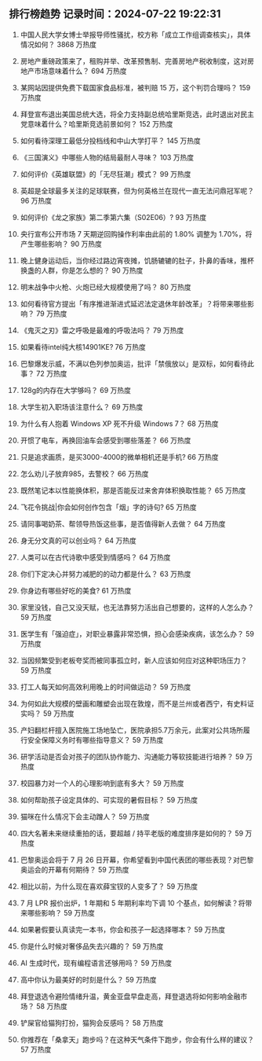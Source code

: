 
## 排行榜趋势 记录时间：2024-07-22 19:22:31
  
  1. 中国人民大学女博士举报导师性骚扰，校方称「成立工作组调查核实」，具体情况如何？ 3868 万热度
    
  2. 房地产重磅政策来了，租购并举、改革预售制、完善房地产税收制度，这对房地产市场意味着什么？ 694 万热度
    
  3. 某网站因提供免费下载国家食品标准，被判赔 15 万，这个判罚合理吗？ 159 万热度
    
  4. 拜登宣布退出美国总统大选，将全力支持副总统哈里斯竞选，此时退出对民主党意味着什么？哈里斯竞选前景如何？ 152 万热度
    
  5. 如何看待深理工最低分投档线和中山大学打平？ 145 万热度
    
  6. 《三国演义》中哪些人物的结局最耐人寻味？ 103 万热度
    
  7. 如何评价《英雄联盟》的「无尽狂潮」模式？ 99 万热度
    
  8. 英超是全球最多关注的足球联赛，但为何英格兰在现代一直无法问鼎冠军呢？ 96 万热度
    
  9. 如何评价《龙之家族》第二季第六集（S02E06）? 93 万热度
    
  10. 央行宣布公开市场 7 天期逆回购操作利率由此前的 1.80% 调整为 1.70%，将产生哪些影响？ 90 万热度
    
  11. 晚上健身运动后，当你经过路边宵夜摊，饥肠辘辘的肚子，扑鼻的香味，推杯换盏的人群，你是怎么想的？ 90 万热度
    
  12. 明末战争中火枪、火炮已经大规模使用了吗？ 80 万热度
    
  13. 如何看待官方提出「有序推进渐进式延迟法定退休年龄改革」？将带来哪些影响？ 79 万热度
    
  14. 《鬼灭之刃》雷之呼吸是最难的呼吸法吗？ 79 万热度
    
  15. 如果看待intel纯大核14901KE? 76 万热度
    
  16. 巴黎爆发示威，不满以色列参加奥运，批评「禁俄放以」是双标，如何看待此事？ 72 万热度
    
  17. 128g的内存在大学够吗？ 69 万热度
    
  18. 大学生初入职场该注意什么？ 69 万热度
    
  19. 为什么有人抱着 Windows XP 死不升级 Windows 7？ 68 万热度
    
  20. 开惯了电车，再换回油车会感受到哪些落差？ 66 万热度
    
  21. 只是追求画质，是买3000-4000的微单相机还是手机? 66 万热度
    
  22. 怎么劝儿子放弃985，去警校？ 66 万热度
    
  23. 既然笔记本以性能换体积，那是否能反过来舍弃体积换取性能？ 65 万热度
    
  24. 飞花令挑战|你会如何创作包含「烟」字的诗句? 65 万热度
    
  25. 请同事喝奶茶、帮领导热饭这些事，是否值得新人去做？ 64 万热度
    
  26. 身无分文真的可以创业吗？ 64 万热度
    
  27. 人类可以在古代诗歌中感受到情感吗？ 64 万热度
    
  28. 你们下定决心并努力减肥的的动力都是什么？ 63 万热度
    
  29. 你身边有哪些好吃的美食? 61 万热度
    
  30. 家里没钱，自己又没天赋，也无法靠努力活出自己想要的，这样的人怎么办？ 59 万热度
    
  31. 医学生有「强迫症」，对职业暴露非常恐惧，担心会感染疾病，该怎么办？ 59 万热度
    
  32. 当因频繁受到老板夸奖而被同事孤立时，新人应该如何应对这种职场压力？ 59 万热度
    
  33. 打工人每天如何高效利用晚上的时间做运动？ 59 万热度
    
  34. 为何如此大规模的壁画和雕塑会出现在敦煌，而不是兰州或者西宁，有史料证实吗？ 59 万热度
    
  35. 产妇翻栏杆擅入医院施工场地坠亡，医院承担5.7万余元，此案对公共场所履行安全保障义务时有哪些指导意义？ 59 万热度
    
  36. 研学活动是否会对孩子的团队协作能力、沟通能力等软技能进行培养？ 59 万热度
    
  37. 校园暴力对一个人的心理影响到底有多大？ 59 万热度
    
  38. 如何帮助孩子设定具体的、可实现的暑假目标？ 59 万热度
    
  39. 猫咪在什么情况下会主动蹭人？ 59 万热度
    
  40. 四大名著未来继续重拍的话，要超越 / 持平老版的难度排序是如何的？ 59 万热度
    
  41. 巴黎奥运会将于 7 月 26 日开幕，你希望看到中国代表团的哪些表现？对巴黎奥运会的开幕有何期待？ 59 万热度
    
  42. 相比以前，为什么现在喜欢薛宝钗的人变多了？ 59 万热度
    
  43. 7 月 LPR 报价出炉，1 年期和 5 年期利率均下调 10 个基点，如何解读？将带来哪些影响？ 59 万热度
    
  44. 如果暑假要认真读完一本书，你会和孩子一起选择哪本？ 59 万热度
    
  45. 你是什么时候对奢侈品失去兴趣的？ 59 万热度
    
  46. AI 生成时代，现有编程语言还够用吗？ 59 万热度
    
  47. 高中你认为最美好的时刻是什么？ 59 万热度
    
  48. 拜登退选令避险情绪升温，黄金亚盘早盘走高，拜登退选将如何影响金融市场？ 58 万热度
    
  49. 铲屎官给猫狗打扮，猫狗会反感吗？ 58 万热度
    
  50. 你推荐在「桑拿天」跑步吗？在这种天气条件下跑步，你会有什么样的建议？ 57 万热度
    